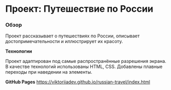 # Проект: Путешествие по России

### Обзор
Проект рассказывает о путешествиях по России, описывает достопримечательности и иллюстрирует их красоту.


**Технологии**

Проект адаптирован под самые распространённые разрешения экрана.
В качестве технологий использованы HTML, CSS. Добавлены плавные переходы при наведении на элементы.


**GitHub Pages**
https://viktoriiadev.github.io/russian-travel/index.html

